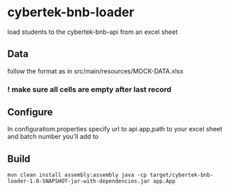 # cybertek-bnb-loader
load students to the cybertek-bnb-api from an excel sheet

## Data
follow the format as in src/main/resources/MOCK-DATA.xlsx 
### ! make sure all cells are empty after last record

## Configure
In configuratiom.properties specify url to api app,path to your excel sheet and batch number you'll add to

## Build
`mvn clean install assembly:assembly
java -cp target/cybertek-bnb-loader-1.0-SNAPSHOT-jar-with-dependencies.jar app.App`



 
